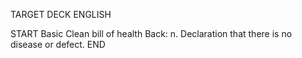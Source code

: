 TARGET DECK
ENGLISH

START
Basic
Clean bill of health
Back: n. Declaration that there is no disease or defect.
END
